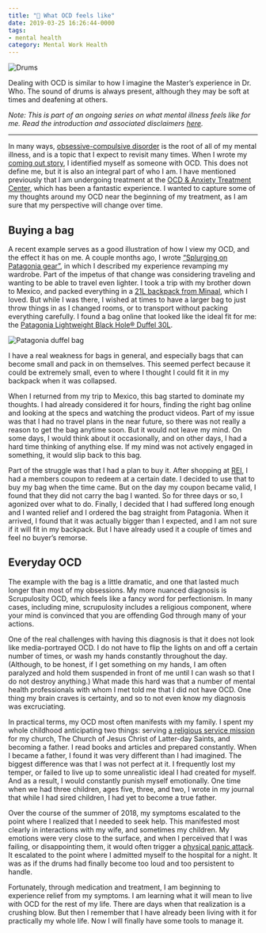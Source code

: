 ```yaml
---
title: "💮 What OCD feels like"
date: 2019-03-25 16:26:44-0000
tags:
- mental health
category: Mental Work Health
---
```


<img src="https://www.bennorris.blog/uploads/2019/5d997d840f.jpg" alt="Drums" />

Dealing with OCD is similar to how I imagine the Master’s experience in Dr. Who. The sound of drums is always present, although they may be soft at times and deafening at others.

*Note: This is part of an ongoing series on what mental illness feels like for me. Read the introduction and associated disclaimers [here](https://www.bennorris.org/2019/03/18/what-mental-illness.html).*

***

In many ways, [obsessive-compulsive disorder](https://iocdf.org/about-ocd/) is the root of all of my mental illness, and is a topic that I expect to revisit many times. When I wrote my [coming out story](https://www.bennorris.org/2019/01/26/coming-out.html), I identified myself as someone with OCD. This does not define me, but it is also an integral part of who I am. I have mentioned previously that I am undergoing treatment at the [OCD & Anxiety Treatment Center](https://www.theocdandanxietytreatmentcenter.com/), which has been a fantastic experience. I wanted to capture some of my thoughts around my OCD near the beginning of my treatment, as I am sure that my perspective will change over time.

## Buying a bag

A recent example serves as a good illustration of how I view my OCD, and the effect it has on me. A couple months ago, I wrote [“Splurging on Patagonia gear”](https://www.bennorris.org/2019/02/09/splurging-on-patagonia.html), in which I described my experience revamping my wardrobe. Part of the impetus of that change was considering traveling and wanting to be able to travel even lighter. I took a trip with my brother down to Mexico, and packed everything in a [21L backpack from Minaal](https://www.minaal.com/products/daily-bag), which I loved. But while I was there, I wished at times to have a larger bag to just throw things in as I changed rooms, or to transport without packing everything carefully. I found a bag online that looked like the ideal fit for me: the [Patagonia Lightweight Black Hole® Duffel 30L](https://www.patagonia.com/product/lightweight-black-hole-duffel-bag-30-liters/49070.html).

<img src="https://www.bennorris.blog/uploads/2019/debe6dc5cb.jpg" alt="Patagonia duffel bag" />

I have a real weakness for bags in general, and especially bags that can become small and pack in on themselves. This seemed perfect because it could be extremely small, even to where I thought I could fit it in my backpack when it was collapsed.

When I returned from my trip to Mexico, this bag started to dominate my thoughts. I had already considered it for hours, finding the right bag online and looking at the specs and watching the product videos. Part of my issue was that I had no travel plans in the near future, so there was not really a reason to get the bag anytime soon. But it would not leave my mind. On some days, I would think about it occasionally, and on other days, I had a hard time thinking of anything else. If my mind was not actively engaged in something, it would slip back to this bag.

Part of the struggle was that I had a plan to buy it. After shopping at [REI](https://www.rei.com/), I had a members coupon to redeem at a certain date. I decided to use that to buy my bag when the time came. But on the day my coupon became valid, I found that they did not carry the bag I wanted. So for three days or so, I agonized over what to do. Finally, I decided that I had suffered long enough and I wanted relief and I ordered the bag straight from Patagonia. When it arrived, I found that it was actually bigger than I expected, and I am not sure if it will fit in my backpack. But I have already used it a couple of times and feel no buyer’s remorse.

## Everyday OCD

The example with the bag is a little dramatic, and one that lasted much longer than most of my obsessions. My more nuanced diagnosis is Scrupulosity OCD, which feels like a fancy word for perfectionism. In many cases, including mine, scrupulosity includes a religious component, where your mind is convinced that you are offending God through many of your actions.

One of the real challenges with having this diagnosis is that it does not look like media-portrayed OCD. I do not have to flip the lights on and off a certain number of times, or wash my hands constantly throughout the day. (Although, to be honest, if I get something on my hands, I am often paralyzed and hold them suspended in front of me until I can wash so that I do not destroy anything.) What made this hard was that a number of mental health professionals with whom I met told me that I did not have OCD. One thing my brain craves is certainty, and so to not even know my diagnosis was excruciating.

In practical terms, my OCD most often manifests with my family. I spent my whole childhood anticipating two things: serving [a religious service mission](http://www.mormonnewsroom.org/topic/missionary-program) for my church, The Church of Jesus Christ of Latter-day Saints, and becoming a father. I read books and articles and prepared constantly. When I became a father, I found it was very different than I had imagined. The biggest difference was that I was not perfect at it. I frequently lost my temper, or failed to live up to some unrealistic ideal I had created for myself. And as a result, I would constantly punish myself emotionally. One time when we had three children, ages five, three, and two, I wrote in my journal that while I had sired children, I had yet to become a true father.

Over the course of the summer of 2018, my symptoms escalated to the point where I realized that I needed to seek help. This manifested most clearly in interactions with my wife, and sometimes my children. My emotions were very close to the surface, and when I perceived that I was failing, or disappointing them, it would often trigger a [physical panic attack](https://www.bennorris.org/2019/03/22/what-physical-panic.html). It escalated to the point where I admitted myself to the hospital for a night. It was as if the drums had finally become too loud and too persistent to handle.

Fortunately, through medication and treatment, I am beginning to experience relief from my symptoms. I am learning what it will mean to live with OCD for the rest of my life. There are days when that realization is a crushing blow. But then I remember that I have already been living with it for practically my whole life. Now I will finally have some tools to manage it.